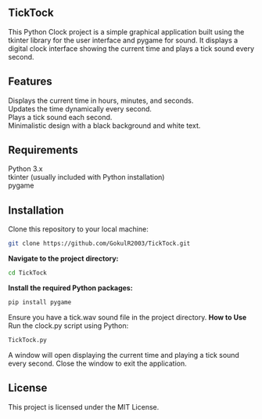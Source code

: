 ## TickTock
This Python Clock project is a simple graphical application built using the tkinter library for the user interface and pygame for sound. It displays a digital clock interface showing the current time and plays a tick sound every second.
## Features
Displays the current time in hours, minutes, and seconds.\
Updates the time dynamically every second.\
Plays a tick sound each second.\
Minimalistic design with a black background and white text.
## Requirements
Python 3.x\
tkinter (usually included with Python installation)\
pygame
## Installation
Clone this repository to your local machine:
```bash
git clone https://github.com/GokulR2003/TickTock.git
```
**Navigate to the project directory:**
```bash
cd TickTock
```
**Install the required Python packages:**
```bash
pip install pygame
```
Ensure you have a tick.wav sound file in the project directory.
**How to Use**
Run the clock.py script using Python:
```bash
TickTock.py
```
A window will open displaying the current time and playing a tick sound every second.
Close the window to exit the application.
## License
This project is licensed under the MIT License.
